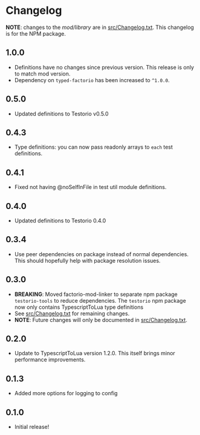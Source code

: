 # Changelog

**NOTE**: changes to the _mod/library_ are in [src/Changelog.txt](src/Changelog.txt). This changelog is for the NPM package.

## 1.0.0

- Definitions have no changes since previous version. This release is only to match mod version.
- Dependency on `typed-factorio` has been increased to `^1.0.0`.

## 0.5.0

- Updated definitions to Testorio v0.5.0

## 0.4.3

- Type definitions: you can now pass readonly arrays to `each` test definitions.

## 0.4.1

- Fixed not having @noSelfInFile in test util module definitions.

## 0.4.0

- Updated definitions to Testorio 0.4.0

## 0.3.4

- Use peer dependencies on package instead of normal dependencies. This should hopefully help with package resolution issues.

## 0.3.0

- **BREAKING**: Moved factorio-mod-linker to separate npm package `testorio-tools` to reduce dependencies. The `testorio` npm package now only contains TypescriptToLua type definitions
- See [src/Changelog.txt](src/Changelog.txt) for remaining changes.
- **NOTE**: Future changes will only be documented in [src/Changelog.txt](src/Changelog.txt).

## 0.2.0

- Update to TypescriptToLua version 1.2.0. This itself brings minor performance improvements.

## 0.1.3

- Added more options for logging to config

## 0.1.0

- Initial release!
